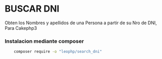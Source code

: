 # BUSCAR DNI
Obten los Nombres y apellidos de una Persona a partir de su Nro de DNI, Para Cakephp3

### Instalacion mediante composer
```sh
	composer require -o "leophp/search_dni"
```

